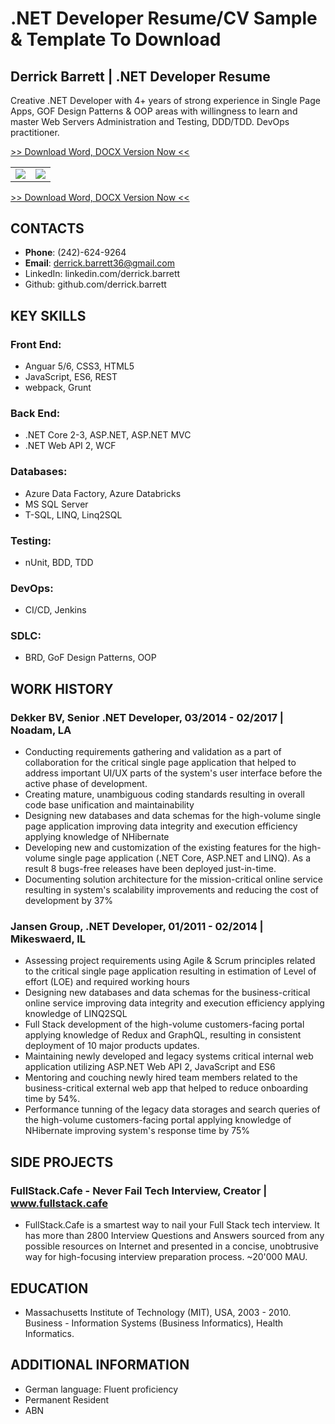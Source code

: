 # .NET Developer Resume/CV Sample & Template To Download

## Derrick Barrett | .NET Developer Resume

Creative .NET Developer with 4+ years of strong experience in Single Page Apps, GOF Design Patterns & OOP areas with willingness to learn and master Web Servers Administration and Testing, DDD/TDD. DevOps practitioner.

[>> Download Word, DOCX Version Now <<](https://www.fullstackresume.com/blog/net-developer-resume-sample)
<table>
 <tr>
  <td>
  <img src="https://www.fullstackresume.com/images/net-developer-resume-template-1-lg.jpg"/>
  </td>
  <td>
   <img src="https://www.fullstackresume.com/images/net-developer-resume-template-2-lg.jpg"/>
  </td>
 <tr>
</table>

[>> Download Word, DOCX Version Now <<](https://www.fullstackresume.com/blog/net-developer-resume-sample)

## CONTACTS
* **Phone**: (242)-624-9264
* **Email**: derrick.barrett36@gmail.com
* LinkedIn: linkedin.com/derrick.barrett
* Github: github.com/derrick.barrett

## KEY SKILLS

### **Front End**:
* Anguar 5/6, CSS3, HTML5
* JavaScript, ES6, REST
* webpack, Grunt

### **Back End**:
* .NET Core 2-3, ASP.NET, ASP.NET MVC
* .NET Web API 2, WCF

### **Databases**:
* Azure Data Factory, Azure Databricks
* MS SQL Server
* T-SQL, LINQ, Linq2SQL

### **Testing**:
* nUnit, BDD, TDD

### **DevOps**:
* CI/CD, Jenkins

### **SDLC**:
* BRD, GoF Design Patterns, OOP

## WORK HISTORY

### **Dekker BV, Senior .NET Developer**, 03/2014 - 02/2017 | Noadam, LA
* Conducting requirements gathering and validation as a part of collaboration for the critical single page application that helped to address important UI/UX parts of the system's user interface before the active phase of development.
* Creating mature, unambiguous coding standards resulting in overall code base unification and maintainability
* Designing new databases and data schemas for the high-volume single page application improving data integrity and execution efficiency applying knowledge of NHibernate
* Developing new and customization of the existing features for the high-volume single page application (.NET Core, ASP.NET and LINQ). As a result 8 bugs-free releases have been deployed just-in-time.
* Documenting solution architecture for the mission-critical online service resulting in system's scalability improvements and reducing the cost of development by 37%

### **Jansen Group, .NET Developer**, 01/2011 - 02/2014 |  Mikeswaerd, IL 
* Assessing project requirements using Agile & Scrum principles related to the critical single page application resulting in estimation of Level of effort (LOE) and required working hours
* Designing new databases and data schemas for the business-critical online service improving data integrity and execution efficiency applying knowledge of LINQ2SQL
* Full Stack development of the high-volume customers-facing portal applying knowledge of Redux and GraphQL, resulting in consistent deployment of 10 major products updates.
* Maintaining newly developed and legacy systems critical internal web application utilizing ASP.NET Web API 2, JavaScript and ES6
* Mentoring and couching newly hired team members related to the business-critical external web app that helped to reduce onboarding time by 54%.
* Performance tunning of the legacy data storages and search queries of the high-volume customers-facing portal applying knowledge of NHibernate improving system's response time by 75%

## SIDE PROJECTS

### **FullStack.Cafe - Never Fail Tech Interview, Creator** | www.fullstack.cafe  
* FullStack.Cafe is a smartest way to nail your Full Stack tech interview. It has more than 2800 Interview Questions and Answers sourced from any possible resources on Internet and presented in a concise, unobtrusive way for high-focusing interview preparation process. ~20'000 MAU.

## EDUCATION
* Massachusetts Institute of Technology (MIT), USA, 2003 - 2010. Business - Information Systems (Business Informatics), Health Informatics.

## ADDITIONAL INFORMATION
* German language: Fluent proficiency
* Permanent Resident
* ABN
